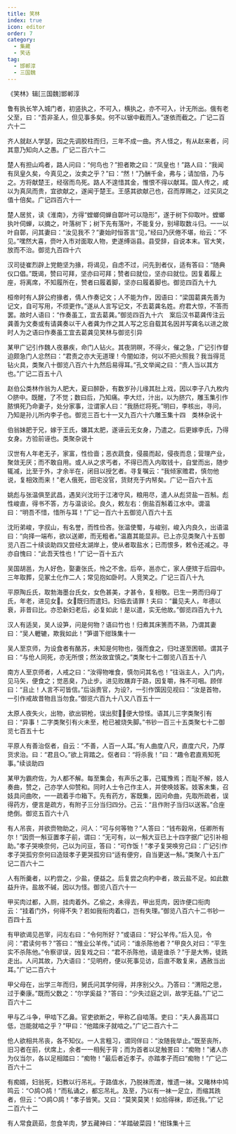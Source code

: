 ```yaml
---
title: 笑林
index: true
icon: editor
order: 7
category:
  - 集藏
  - 笑话
tag:
  - 邯郸淳
  - 三国魏
---
```


《笑林》辑[三国魏]邯郸淳  

鲁有执长竿入城门者，初竖执之，不可入，横执之，亦不可入，计无所出。俄有老父至，曰：“吾非圣人，但见事多矣。何不以锯中截而入。”遂依而截之。广记二百六十二  

齐人就赵人学瑟，因之先调胶柱而归，三年不成一曲。齐人怪之，有从赵来者，问其意乃知向人之愚。广记二百六十二  

楚人有担山鸡者，路人问曰：“何鸟也？”担者欺之曰：“凤皇也！”路人曰：“我闻有凤皇久矣，今真见之，汝卖之乎？”曰：“然！”乃酬千金，弗与；请加倍，乃与之。方将献楚王，经宿而鸟死。路人不遑惜其金，惟恨不得以献耳。国人传之，咸以为真凤而贵，宜欲献之，遂闻于楚王。王感其欲献己也，召而厚赐之，过买凤之值十倍矣。广记四百六十一  

楚人居贫，读《淮南》，方得“螳螂伺蝉自鄣叶可以隐形”，遂于树下仰取叶。螳螂执叶伺蝉，以摘之，叶落树下；树下先有落叶，不能复分，别埽取数斗归。一一以叶自鄣，问其妻曰：“汝见我不？”妻始时恒答言“见，”经曰乃厌倦不堪，绐云：“不见。”嘿然大喜，赍叶入市对面取人物，吏遂缚诣县。县受辞，自说本末。官大笑，放而不治。御览九百四十六  

汉司徒崔烈辟上党鲍坚为掾，将谒见，自虑不过，问先到者仪，适有答曰：“随典仪口倡。”既谒，赞曰可拜，坚亦曰可拜；赞者曰就位，坚亦曰就位。因复着履上座，将离席，不知履所在，赞者曰履着脚，坚亦曰履着脚也。御览四百九十九  

桓帝时有人辞公府掾者，倩人作奏记文；人不能为作，因语曰：“梁国葛龚先善为记文，自可写用，不烦更作。”遂从人言写记文，不去葛龚名姓。府君大惊，不答而罢。故时人语曰：“作奏虽工，宜去葛龚。”御览四百九十六　案后汉书葛龚传注云龚善为文奏或有请龚奏以干人者龚为作之其人写之忘自载其名因并写龚名以进之故时人为之语曰作奏虽工宜去葛龚见笑林与御览引异  

某甲广记引作魏人夜暴疾，命门人钻火。其夜阴暝，不得火，催之急，广记引作督迫颇急门人忿然曰：“君责之亦大无道理！今闇如漆，何以不把火照我？我当得觅钻火具，类聚八十御览八百六十九然后易得耳。”孔文举闻之曰：“责人当以其方也。”广记二百五十八  

赵伯公类林作翁为人肥大，夏曰醉卧，有数岁孙儿缘其肚上戏，因以李子八九枚内○脐中。既醒，了不觉；数曰后，乃知痛。李大烂，汁出，以为脐穴，雕玉集引作脓惧死乃命妻子，处分家事，泣谓家人曰：“我肠烂将死。”明曰，李核出，寻问，乃知是孙儿所内李子也。御览三百七十一又九百六十六雕玉集十四　类林杂说十  

伯翁妹肥于兄，嫁于王氏，嫌其太肥，遂诬云无女身，乃遣之。后更嫁李氏，乃得女身。方验前诬也。类聚杂说十  

汉世有人年老无子，家富，性俭啬；恶衣蔬食，侵晨而起，侵夜而息；营理产业，聚敛无厌；而不敢自用。或人从之求丐者，不得已而入内取钱十，自堂而出，随步辄减，比至于外，才余半在，闭目以授乞者。寻复嘱云：“我倾家赡君，慎勿他说，复相效而来！”老人俄死，田宅没官，货财充于内帑矣。广记一百六十五  

姚彪与张温俱至武昌，遇吴兴沈珩于江渚守风，粮用尽，遣人从彪贷盐一百斛。彪性峻直，得书不答，方与温谈论。良久，敕左右：倒盐百斛着江水中。谓温曰：“明吾不惜，惜所与耳！”广记一百六十五御览八百六十五  

沈珩弟峻，字叔山，有名誉，而性俭吝。张温使蜀，与峻别，峻入内良久，出语温曰：“向择一端布，欲以送卿，而无粗者。”温嘉其能显非。已上亦见类聚八十五御览八百二十续谈助四又尝经太湖岸上，使从者取盐水；已而恨多，敕令还减之。寻亦自愧曰：“此吾天性也！”广记一百十五六  

吴国胡邕，为人好色，娶妻张氏，怜之不舍。后卒，邕亦亡，家人便殡于后园中。三年取葬，见冢土化作二人；常见抱如卧时。人竞笑之。广记三百八十九  

平原陶丘氏，取勃海墨台氏女，女色甚美，才甚令，复相敬。已生一男而归母丁氏，年老，进见女。女既归而遣妇。妇临去请罪！夫曰：“曩见夫人，年德以衰，非昔曰比。亦恐新妇老后，必复如此！是以遣，实无他故。”御览四百九十九  

汉人有适吴，吴人设笋，问是何物？语曰竹也！归煮其床箦而不熟，乃谓其妻曰：“吴人轣辘，欺我如此！”笋谱下绀珠集十一  

吴人至京师，为设食者有酪苏，未知是何物也，强而食之，归吐遂至困顿。谓其子曰：“与伧人同死，亦无所恨；然汝故宜慎之。”类聚七十二御览八百五十八  

南方人至京师者，人戒之曰：“汝得物唯食，慎勿问其名也！”往诣主人，入门内，见马矢，便食之；觉恶臭，乃止步。进见败屩弃于路，因复嚼，殊不可咽。顾伴曰：“且止！人言不可皆信。”后诣贵官，为设?，一引作馔因见视曰：“汝是首物，一引作戒故昔物且当勿食。”御览六百九十八又八百五十一  

太原人夜失火，出物，欲出铜枪，误出熨，便大惊怪。语其儿三字类聚引有曰：“异事！二字类聚引有火未至，枪已被烧失脚。”书钞一百三十五类聚七十二御览七百五十七  

平原人有善治伛者，自云：“不善，人百一人耳。”有人曲度八尺，直度六尺，乃厚货求治。曰：“君且○。”欲上背踏之。伛者曰：“将杀我！”曰：“趣令君直焉知死事。”续谈助四  

某甲为霸府佐，为人都不解。每至集会，有声乐之事，己辄豫焉；而耻不解，妓人奏曲，赞之，己亦学人仰赞和。同时人士令己作主人，并使唤妓客。妓客未集，召妓具问曲吹，一一疏着手巾箱下。先有药方，客既集，因问命曲，先取所疏者，误得药方，便言是疏方，有附子三分当归四分。己云：“且作附子当归以送客。”合座绝倒。御览五百六十八  

有人吊丧，并欲赍物助之，问人：“可与何等物？”人答曰：“钱布榖帛，任卿所有尔！”因赍一斛豆置孝子前，谓曰：“无可有，以一斛大豆已上十四字据广记引补相助。”孝子哭唤奈何，己以为问豆，答曰：“可作饭！”孝子复哭唤穷己曰：广记引作孝子哭孤穷奈何曰造豉孝子更哭孤穷曰“适有便穷，自当更送一斛。”类聚八十五广记二百六十二  

人有所羹者，以杓尝之，少盐，便益之。后复尝之向杓中者，故云盐不足。如此数益升许。盐故不碱，因以为怪。御览八百六十一  

甲买肉过都，入厕，挂肉着外。乙偷之，未得去，甲出觅肉，因诈便口衔肉云：“挂着门外，何得不失？若如我衔肉着口，岂有失理。”御览八百六十二书钞一百四十五  

有甲欲谒见邑宰，问左右曰：“令何所好？”或语曰：“好公羊传。”后入见，令问：“君读何书？”答曰：“惟业公羊传。”试问：“谁杀陈他者？”甲良久对曰：“平生实不杀陈他。”令察谬误，因复戏之曰：“君不杀陈他，请是谁杀？”于是大怖，徒跣走出。人问其故，乃大语曰：“见明府，便以死事见访，后直不敢复来，遇赦当出耳。”广记二百六十  

甲父母在，出学三年而归，舅氏问其学何得，并序别父久。乃答曰：“渭阳之思，过于秦康。”既而父数之：“尔学奚益？”答曰：“少失过庭之训，故学无益。”广记二百六十二  

甲与乙斗争，甲啮下乙鼻。官吏欲断之，甲称乙自啮落。吏曰：“夫人鼻高耳口低，岂能就啮之乎？”甲曰：“他踏床子就啮之。”广记二百六十二  

伧人欲相共吊丧，各不知仪。一人言粗习，谓同伴曰：“汝随我举止。”既至丧所，旧习者在前，伏席上，余者一一相髡于背；而为首者以足触詈曰：“痴物！”诸人亦为仪当尔，各以足相踏曰：“痴物！”最后者近孝子。亦踏孝子而曰“痴物！”广记二百六十二  

有痴婿，妇翁死，妇教以行吊礼。于路值水，乃脱袜而渡，惟遗一袜。又睹林中鸠鸣云：“○鸪○鸪！”而私诵之，都忘吊礼。及至，乃以有一袜一足立，而缩其跣者，但云：“○鸪○鸪！”孝子皆笑。又曰：“莫笑莫笑！如拾得袜，即还我。”广记二百六十二  

有人常食蔬茹，忽食羊肉，梦五藏神曰：“羊踏破菜园！”绀珠集十三  

